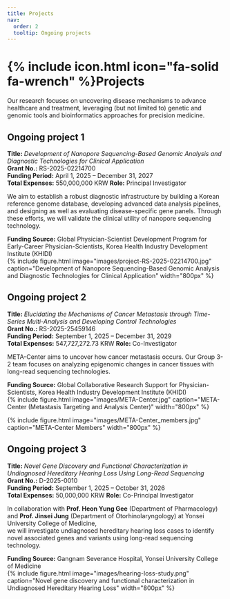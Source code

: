 ```yaml
---
title: Projects
nav:
  order: 2
  tooltip: Ongoing projects
---
```


# {% include icon.html icon="fa-solid fa-wrench" %}Projects

Our research focuses on uncovering disease mechanisms to advance healthcare and treatment, leveraging (but not limited to) genetic and genomic tools and bioinformatics approaches for precision medicine.

## Ongoing project 1

  **Title:** *Development of Nanopore Sequencing-Based Genomic Analysis and Diagnostic Technologies for Clinical Application*  
  **Grant No.:** RS-2025-02214700  
  **Funding Period:** April 1, 2025 – December 31, 2027  
  **Total Expenses:** 550,000,000 KRW
  **Role:** Principal Investigator

We aim to establish a robust diagnostic infrastructure by building a Korean reference genome database, developing advanced data analysis pipelines, and designing as well as evaluating disease-specific gene panels. Through these efforts, we will validate the clinical utility of nanopore sequencing technology.
  
  **Funding Source:**  Global Physician-Scientist Development Program for Early-Career Physician-Scientists, Korea Health Industry Development Institute (KHIDI)  
{%
  include figure.html
  image="images/project-RS-2025-02214700.jpg"
  caption="Development of Nanopore Sequencing-Based Genomic Analysis and Diagnostic Technologies for Clinical Application"
  width="800px"
%}

## Ongoing project 2

  **Title:** *Elucidating the Mechanisms of Cancer Metastasis through Time-Series Multi-Analysis and Developing Control Technologies*  
  **Grant No.:** RS-2025-25459146  
  **Funding Period:** September 1, 2025 – December 31, 2029  
  **Total Expenses:** 547,727,272.73 KRW
  **Role:** Co-Investigator


META-Center aims to uncover how cancer metastasis occurs. Our Group 3-2 team focuses on analyzing epigenomic changes in cancer tissues with long-read sequencing technologies.
  
  **Funding Source:**  Global Collaborative Research Support for Physician-Scientists, Korea Health Industry Development Institute (KHIDI)  
{% include figure.html
   image="images/META-Center.jpg"
   caption="META-Center (Metastasis Targeting and Analysis Center)"
   width="800px"
%}

{% include figure.html
   image="images/META-Center_members.jpg"
   caption="META-Center Members"
   width="800px"
%}

## Ongoing project 3

  **Title:** *Novel Gene Discovery and Functional Characterization in Undiagnosed Hereditary Hearing Loss Using Long-Read Sequencing*  
  **Grant No.:** D-2025-0010  
  **Funding Period:** September 1, 2025 – October 31, 2026  
  **Total Expenses:** 50,000,000 KRW
  **Role:** Co-Principal Investigator

In collaboration with **Prof. Heon Yung Gee** (Department of Pharmacology) and **Prof. Jinsei Jung** (Department of Otorhinolaryngology) at Yonsei University College of Medicine,  
we will investigate undiagnosed hereditary hearing loss cases to identify novel associated genes and variants using long-read sequencing technology.

  **Funding Source:**  Gangnam Severance Hospital, Yonsei University College of Medicine  
{% include figure.html
   image="images/hearing-loss-study.png"
   caption="Novel gene discovery and functional characterization in Undiagnosed Hereditary Hearing Loss"
   width="800px"
%}
